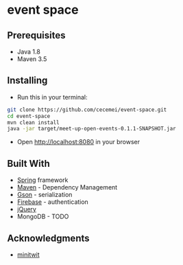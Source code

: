 # event space

## Prerequisites
* Java 1.8
* Maven 3.5

## Installing
* Run this in your terminal:
```sh
git clone https://github.com/cecemei/event-space.git
cd event-space
mvn clean install
java -jar target/meet-up-open-events-0.1.1-SNAPSHOT.jar
```
* Open <http://localhost:8080> in your browser

## Built With
* [Spring](https://projects.spring.io/spring-framework/) framework
* [Maven](https://maven.apache.org/) - Dependency Management
* [Gson](https://github.com/google/gson) - serialization
* [Firebase](https://firebase.google.com/) - authentication
* [jQuery](https://developers.google.com/speed/libraries/)
* MongoDB - TODO

## Acknowledgments
* [minitwit](https://github.com/pallets/flask/tree/master/examples/minitwit)
